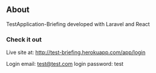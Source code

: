## About
TestApplication-Briefing developed with Laravel and React
### Check it out
Live site at: http://test-briefing.herokuapp.com/app/login

Login email: test@test.com
login password: test
